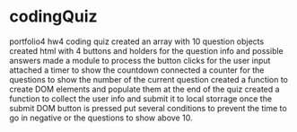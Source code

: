 # codingQuiz
portfolio4 hw4 coding quiz
created an   array with 10 question objects
created html with 4 buttons and holders for the question info
and possible answers
made a module to process the button clicks for the user input
attached a timer to show the countdown
connected a counter for the questions to show the number of the current question
created a function to create DOM elements and populate them at the end of the quiz
created a function to collect the user info and submit it to local storrage once the submit DOM button is pressed
put several conditions to prevent the time to go in negative or the questions to show above 10.
